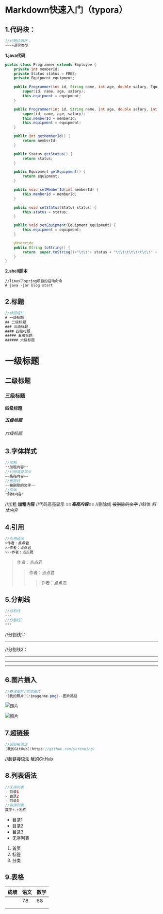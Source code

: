 # Markdown快速入门（typora）

## 1.代码块：

~~~java
//代码块语法：
​~~~+语言类型
~~~

**1.java代码**

~~~java
public class Programmer extends Employee {
    private int memberId;
    private Status status = FREE;
    private Equipment equipment;

    public Programmer(int id, String name, int age, double salary, Equipment equipment) {
        super(id, name, age, salary);
        this.equipment = equipment;
    }

    public Programmer(int id, String name, int age, double salary, int memberId, Equipment equipment) {
        super(id, name, age, salary);
        this.memberId = memberId;
        this.equipment = equipment;
    }

    public int getMemberId() {
        return memberId;
    }

    public Status getStatus() {
        return status;
    }

    public Equipment getEquipment() {
        return equipment;
    }

    public void setMemberId(int memberId) {
        this.memberId = memberId;
    }

    public void setStatus(Status status) {
        this.status = status;
    }

    public void setEquipment(Equipment equipment) {
        this.equipment = equipment;
    }

    @Override
    public String toString() {
        return  super.toString()+"\t\t"+ status + "\t\t\t\t\t\t\t\t" + equipment;
    }
}
~~~

**2.shell脚本**

~~~shell
//linux下spring项目的启动命令
# java -jar blog start
~~~

## 2.标题

~~~java
//标题语法
# 一级标题
## 二级标题
### 三级标题
#### 四级标题
##### 五级标题
###### 六级标题
~~~

# 一级标题
## 二级标题
### 三级标题
#### 四级标题
##### 五级标题
###### 六级标题



## 3.字体样式

~~~java
//加粗
**加粗内容**
//代码高亮显示
==高亮内容==
//删除线
~~被删除的文字~~
//斜体
*斜体内容*
~~~

//加粗
**加粗内容**
//代码高亮显示
***==高亮内容==***
//删除线
~~被删除的文字~~
//斜体
*斜体内容*

## 4.引用

~~~java
//引用语法
>作者：点点君
>>作者：点点君
>>>作者：点点君
~~~

>作者：点点君
>>作者：点点君
>>>作者：点点君



## 5.分割线

~~~java
//分割线
---
//分割线2
***

~~~

//分割线1：

---

//分割线2：

***

---

---



## 6.图片插入

~~~java
//在线图片/本地图片
![我的照片](/image/me.png)--图片路径
~~~

![照片](https://exp-picture.cdn.bcebos.com/ba274f598540102a561fc116b142a07aa110c551.jpg?x-bce-process=image%2Fresize%2Cm_lfit%2Cw_500%2Climit_1%2Fformat%2Cf_jpg%2Fquality%2Cq_80)

![照片](D:\Typora\text\U202112038熊嘉晟.jpg)



## 7.超链接

~~~java
//超链接语法
[我的GitHub](https://github.com/yerenping)
~~~

//超链接语法
[我的GitHub](https://github.com/yerenping)



## 8.列表语法

~~~java
//无序列表
- 目录1
- 目录2
- 目录3
//有序列表
数字+.+名称
~~~

- 目录1
- 目录2
- 目录3
- 无序列表

1. 首页
2. 标签
3. 分类

## 9.表格

| 成绩   | 语文   | 数学   |
| ---- | ---- | ---- |
|      | 78   | 88   |
|      |      |      |
|      |      |      |

